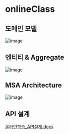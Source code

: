 # onlineClass
## 도메인 모델
![image](https://user-images.githubusercontent.com/12987315/164484701-6a9059d8-e5e3-4e29-be9e-0f95652f24fe.png)



## 엔티티 & Aggregate
![image](https://user-images.githubusercontent.com/12987315/164511274-afcf39d5-8c66-40c4-ae10-17246b30e163.png)


## MSA Architecture
![image](https://user-images.githubusercontent.com/12987315/164492103-f95424ba-1739-410d-a5b5-2aaefcb7d9db.png)


## API 설계
[온라인학습_API설계.docx](https://github.com/huisoo/onlineClass/files/8532851/_API.docx)
